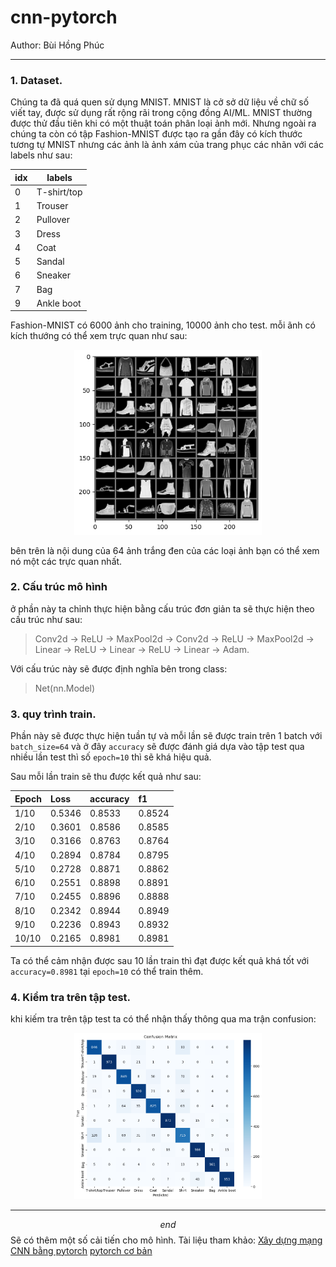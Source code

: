 # cnn-pytorch

Author: Bùi Hồng Phúc

---
### 1. Dataset.
Chúng ta đã quá quen sử dụng MNIST. MNIST là cở sở dữ liệu về chữ số viết tay, được sử dụng rất rộng rãi trong cộng đồng AI/ML. MNIST thường được thử đầu tiên khi có một thuật toán phân loại ảnh mới. Nhưng ngoài ra chúng ta còn có tập Fashion-MNIST được tạo ra gần đây có kích thước tương tự MNIST nhưng các ảnh là ảnh xám của trang phục các nhãn với các labels như sau:

<div align="center">

| idx | labels      |
|-----|-------------|
| 0   | T-shirt/top |
| 1   | Trouser     |
| 2   | Pullover    |
| 3   | Dress       |
| 4   | Coat        |
| 5   | Sandal      |
| 6   | Sneaker     |
| 7   | Bag         |
| 9   | Ankle boot  |

</div>
Fashion-MNIST có 6000 ảnh cho training, 10000 ảnh cho test. mỗi ãnh có kích thướng có thể xem trực quan như sau:

<p align="center">
  <img src="image\images_fashion.png" alt="Deslant minh hoạ" width="300"/>
</p>
bên trên là nội dung của 64 ảnh trắng đen của các loại ảnh bạn có thể xem nó một các trực quan nhất.

### 2. Cấu trúc mô hình
ở phần này ta chỉnh thực hiện bằng cấu trúc đơn giản ta sẽ thực hiện theo cấu trúc như sau:
> Conv2d $\rightarrow$ ReLU $\rightarrow$ MaxPool2d $\rightarrow$ Conv2d $\rightarrow$ ReLU $\rightarrow$ MaxPool2d $\rightarrow$ Linear $\rightarrow$ ReLU $\rightarrow$ Linear $\rightarrow$ ReLU $\rightarrow$ Linear $\rightarrow$ Adam.

Với cấu trúc này sẽ được định nghĩa bên trong class:
> Net(nn.Model)

### 3. quy trình train.
Phần này sẽ được thực hiện tuần tự và mỗi lần sẽ được train trên 1 batch với `batch_size=64` và ở đây `accuracy` sẽ được đánh giá dựa vào tập test qua nhiều lần test thì số `epoch=10` thì sẽ khá hiệu quả.

Sau mỗi lần train sẽ thu được kết quả như sau:

| Epoch     |Loss       |accuracy   |f1     |
|:----------|:----------|:----------|:------|
|1/10       |0.5346     |0.8533     |0.8524 |
|2/10       |0.3601     |0.8586     |0.8585 |
|3/10       |0.3166     |0.8763     |0.8764 |
|4/10       |0.2894     |0.8784     |0.8795 |
|5/10       |0.2728     |0.8871     |0.8862 |
|6/10       |0.2551     |0.8898     |0.8891 |
|7/10       |0.2455     |0.8896     |0.8888 |
|8/10       |0.2342     |0.8944     |0.8949 |
|9/10       |0.2236     |0.8943     |0.8932 |
|10/10      |0.2165     |0.8981     |0.8981 |

Ta có thể cảm nhận được sau 10 lần train thì đạt được kết quả khá tốt với `accuracy=0.8981` tại `epoch=10` có thể train thêm.

### 4. Kiểm tra trên tập test.
khi kiếm tra trên tập test ta có thể nhận thấy thông qua ma trận confusion:
<p align="center">
  <img src="image\confusion.png" alt="Deslant minh hoạ" width="300"/>
</p>

---
$$
end
$$
Sẽ có thêm một số cải tiến cho mô hình. Tài liệu tham khảo:
[Xây dựng mạng CNN bằng pytorch](https://pytorch.org/tutorials/beginner/blitz/cifar10_tutorial.html)
[pytorch cơ bản](https://phamdinhkhanh.github.io/2019/08/10/PytorchTurtorial1.html#39-hu%E1%BA%A5n-luy%E1%BB%87n-model-tr%C3%AAn-gpu)